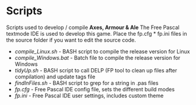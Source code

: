 # Scripts

Scripts used to develop / compile **Axes, Armour & Ale**
The Free Pascal textmode IDE is used to develop this game. Place the fp.cfg * fp.ini files in the source folder if you want to edit the source code.

  * *compile_Linux.sh* - BASH script to compile the release version for Linux 
  * *compile_Windows.bat* - Batch file to compile the release version for Windows
  * *tidyUp.sh* - BASH script to call DELP (FP tool to clean up files after compilation) and update tags file
  * *findInFiles.sh* - BASH script to grep for a string in .pas files
  * *fp.cfg* - Free Pascal IDE config file, sets the different build modes
  * *fp.ini* - Free Pascal IDE user settings, includes custom theme